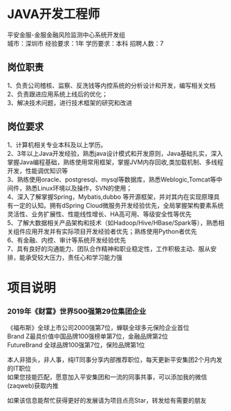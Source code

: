 # JAVA开发工程师
平安金服-金服金融风险监测中心系统开发组  
城市：深圳市 经验要求：1年 学历要求：本科  招聘人数：7

## 岗位职责
1、负责公司稽核、监察、反洗钱等内控系统的分析设计和开发，编写相关文档   
2、负责跟进应用系统上线后的优化；   
3、解决技术问题，进行技术框架的研究和改进

## 岗位要求
1、计算机相关专业本科及以上学历。   
2、3年以上Java开发经验，熟悉java设计模式和开发原则，Java基础扎实，深入掌握Java编程基础，熟练使用常用框架，掌握JVM内存回收,类加载机制、多线程开发，性能调优知识等   
3、熟练使用oracle、postgresql、mysql等数据库，熟悉Weblogic,Tomcat等中间件，熟悉Linux环境以及操作，SVN的使用；   
4、深入了解掌握Spring，Mybatis,dubbo 等开源框架，并对其内在实现原理具有一定的认知。拥有dSpring Cloud微服务开发经验优先，全局掌握架构要素系统灵活性、业务扩展性、性能线性增长、HA高可用、等级安全性等优先   
5、了解大数据相关产品架构和技术（如Hadoop/Hive/HBase/Spark等），熟悉相关组件应用开发并有实际项目开发经验者优先；熟练使用Python者优先   
6、有金融、内控、审计等系统开发经验优先   
7、具有良好的沟通能力、团队合作精神和职业稳定性，工作积极主动、服从安排，能承受较大压力，责任心和学习能力强

# 项目说明

### 2019年《财富》世界500强第29位集团企业
《福布斯》全球上市公司2000强第7位，蝉联全球多元保险企业首位  
Brand Z最具价值中国品牌100强榜单第7位，金融品牌第2位  
FutureBrand 全球品牌100强第7位，保险品牌第1位

本人非猎头，非人事，纯IT同事分享内部推荐职位，每天更新平安集团2个月内发的IT职位  
如果您技能匹配，愿意加入平安集团和一流的同事共事，可以添加我的微信(zaqweb)获取内推 

如果该信息能帮忙获得更好的发展请为项目点亮Star，转发给有需要的朋友




